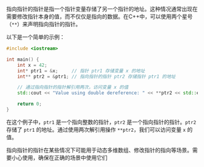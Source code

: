 
指向指针的指针是指一个指针变量存储了另一个指针的地址。这种情况通常出现在需要修改指针本身的值，而不仅仅是指向的数据。在C++中，可以使用两个星号（`**`）来声明指向指针的指针。

以下是一个简单的示例：

```cpp
#include <iostream>

int main() {
    int x = 42;
    int* ptr1 = &x;     // 指针 ptr1 存储变量 x 的地址
    int** ptr2 = &ptr1; // 指向指针的指针 ptr2 存储指针 ptr1 的地址

    // 通过指向指针的指针解引用两次，访问变量 x 的值
    std::cout << "Value using double dereference: " << **ptr2 << std::endl;

    return 0;
}
```

在这个例子中，`ptr1` 是一个指向整数的指针，`ptr2` 是一个指向指针的指针。`ptr2` 存储了 `ptr1` 的地址。通过使用两次解引用操作 `**ptr2`，我们可以访问变量 `x` 的值。

指向指针的指针在某些情况下可能用于动态多维数组、修改指针的指向等场景。需要小心使用，确保在正确的场景中使用它们